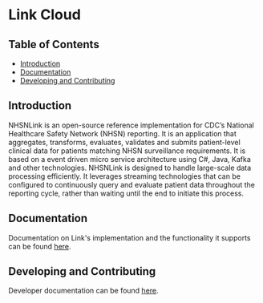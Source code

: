# Link Cloud

## Table of Contents
* [Introduction](#introduction)
* [Documentation](#documentation)
* [Developing and Contributing](#developing-and-contributing)

## Introduction

NHSNLink is an open-source reference implementation for CDC’s National Healthcare Safety Network (NHSN) reporting. It is an application that aggregates, transforms, evaluates, validates and submits patient-level clinical data for patients matching NHSN surveillance requirements. It is based on a event driven micro service architecture using C#, Java, Kafka and other technologies. NHSNLink is designed to handle large-scale data processing efficiently. It leverages streaming technologies that can be configured to continuously query and evaluate patient data throughout the reporting cycle, rather than waiting until the end to initiate this process.

## Documentation

Documentation on Link's implementation and the functionality it supports can be found [here](docs/README.md).

## Developing and Contributing

Developer documentation can be found [here](docs/development/README.md).
